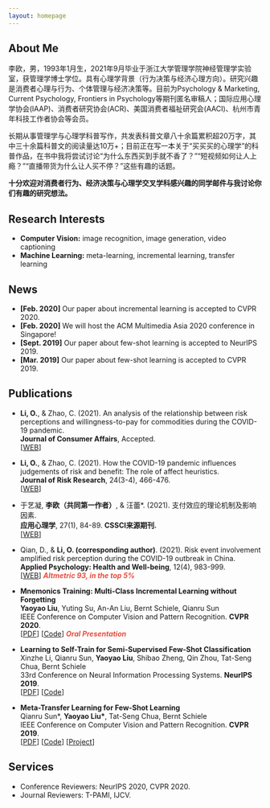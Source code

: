 ```yaml
---
layout: homepage
---
```


## About Me

李欧，男，1993年1月生，2021年9月毕业于浙江大学管理学院神经管理学实验室，获管理学博士学位。具有心理学背景（行为决策与经济心理方向）。研究兴趣是消费者心理与行为、个体管理与经济决策等。目前为Psychology & Marketing, Current Psychology, Frontiers in Psychology等期刊匿名审稿人；国际应用心理学协会(IAAP)、消费者研究协会(ACR)、美国消费者福祉研究会(AACI)、杭州市青年科技工作者协会等会员。

长期从事管理学与心理学科普写作，共发表科普文章八十余篇累积超20万字，其中三十余篇科普文的阅读量达10万+；目前正在写一本关于“买买买的心理学”的科普作品，在书中我将尝试讨论“为什么东西买到手就不香了？”“短视频如何让人上瘾？”“直播带货为什么让人买不停？”这些有趣的话题。

**十分欢迎对消费者行为、经济决策与心理学交叉学科感兴趣的同学邮件与我讨论你们有趣的研究想法。**

## Research Interests

- **Computer Vision:** image recognition, image generation, video captioning
- **Machine Learning:** meta-learning, incremental learning, transfer learning

## News

- **[Feb. 2020]** Our paper about incremental learning is accepted to CVPR 2020.
- **[Feb. 2020]** We will host the ACM Multimedia Asia 2020 conference in Singapore!
- **[Sept. 2019]** Our paper about few-shot learning is accepted to NeurIPS 2019.
- **[Mar. 2019]** Our paper about few-shot learning is accepted to CVPR 2019.

## Publications
- **Li, O.**, & Zhao, C. (2021). An analysis of the relationship between risk perceptions and willingness-to-pay for commodities during the COVID-19 pandemic.
  <br>
  **Journal of Consumer Affairs**, Accepted.
  <br>
  [[WEB](https://onlinelibrary.wiley.com/doi/full/10.1111/joca.12407)] 

- **Li, O.**, & Zhao, C. (2021). How the COVID-19 pandemic influences judgements of risk and benefit: The role of affect heuristics. 
  <br>
  **Journal of Risk Research**, 24(3-4), 466-476.
  <br>
  [[WEB](https://www.tandfonline.com/doi/abs/10.1080/13669877.2021.1900338)]
  
- 于艺凝, **李欧（共同第一作者）**, & 汪蕾*. (2021). 支付效应的理论机制及影响因素. 
  <br>
  **应用心理学**, 27(1), 84-89. **CSSCI来源期刊.**
  <br>
  [[WEB](http://www.appliedpsy.cn/CN/abstract/abstract289.shtml)] 
 
- Qian, D., & **Li, O. (corresponding author)**. (2021). Risk event involvement amplified risk perception during the COVID-19 outbreak in China. 
  <br>
  **Applied Psychology: Health and Well-being**, 12(4), 983-999.
  <br>
  [[WEB](https://iaap-journals.onlinelibrary.wiley.com/doi/abs/10.1111/aphw.12219)] <strong><i style="color:#e74d3c">Altmetric 93, in the top 5%</i></strong>
  



- **Mnemonics Training: Multi-Class Incremental Learning without Forgetting**
  <br>
  **Yaoyao Liu**, Yuting Su, An-An Liu, Bernt Schiele, Qianru Sun
  <br>
  IEEE Conference on Computer Vision and Pattern Recognition. **CVPR 2020**.
  <br>
  [[PDF](https://arxiv.org/pdf/2002.10211.pdf)] [[Code](https://github.com/yaoyao-liu/mnemonics)] <strong><i style="color:#e74d3c">Oral Presentation</i></strong>

- **Learning to Self-Train for Semi-Supervised Few-Shot Classification**
  <br>
  Xinzhe Li, Qianru Sun, **Yaoyao Liu**, Shibao Zheng, Qin Zhou, Tat-Seng Chua, Bernt Schiele
  <br>
  33rd Conference on Neural Information Processing Systems. **NeurIPS 2019**.
  <br>
  [[PDF](http://papers.nips.cc/paper/9216-learning-to-self-train-for-semi-supervised-few-shot-classification.pdf)] [[Code](https://github.com/xinzheli1217/learning-to-self-train)]

- **Meta-Transfer Learning for Few-Shot Learning**
  <br>
  Qianru Sun\*, **Yaoyao Liu\***, Tat-Seng Chua, Bernt Schiele
  <br>
  IEEE Conference on Computer Vision and Pattern Recognition. **CVPR 2019**.
  <br>
  [[PDF](http://openaccess.thecvf.com/content_CVPR_2019/papers/Sun_Meta-Transfer_Learning_for_Few-Shot_Learning_CVPR_2019_paper.pdf)] [[Code](https://github.com/yaoyao-liu/meta-transfer-learning)] [[Project](https://mtl.yyliu.net/)]

## Services

- Conference Reviewers: NeurIPS 2020, CVPR 2020.
- Journal Reviewers: T-PAMI, IJCV.
